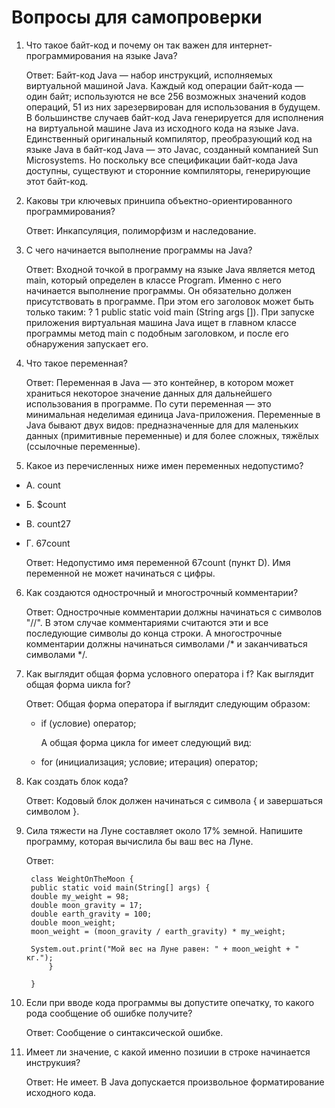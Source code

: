 # Вопросы для самопроверки

1. Что такое байт-код и почему он так важен для интернет-программирования на
языке Java?

    Ответ: Байт-код Java — набор инструкций, исполняемых виртуальной машиной Java. Каждый код операции байт-кода — один байт; используются не все 256 возможных значений кодов операций, 51 из них зарезервирован для использования в будущем. В большинстве случаев байт-код Java генерируется для исполнения на виртуальной машине Java из исходного кода на языке Java. Единственный оригинальный компилятор, преобразующий код на языке Java в байт-код Java — это Javac, созданный компанией Sun Microsystems. Но поскольку все спецификации байт-кода Java доступны, существуют и сторонние компиляторы, генерирующие этот байт-код.

2. Каковы три ключевых принuипа объектно-ориентированного программирования?

    Ответ: Инкапсуляция, полиморфизм и наследование.

3. С чего начинается выполнение программы на Java?

    Ответ: Входной точкой в программу на языке Java является метод main, который определен в классе Program. Именно с него начинается выполнение программы. Он обязательно должен присутствовать в программе. При этом его заголовок может быть только таким: ? 1 public static void main (String args []). При запуске приложения виртуальная машина Java ищет в главном классе программы метод main с подобным заголовком, и после его обнаружения запускает его.

4. Что такое переменная?

    Ответ: Переменная в Java — это контейнер, в котором может храниться некоторое значение данных для дальнейшего использования в программе. По сути переменная — это минимальная неделимая единица Java-приложения. Переменные в Java бывают двух видов: предназначенные для для маленьких данных (примитивные переменные) и для более сложных, тяжёлых (ссылочные переменные).

5. Какое из перечисленных ниже имен переменных недопустимо?
- А. count
- Б. $count
- В. count27
- Г. 67count

    Ответ: Недопустимо имя переменной 67count (пункт D). Имя переменной не может начинаться с цифры.

6. Как создаются однострочный и мноrострочный комментарии?

    Ответ: Однострочные комментарии должны начинаться с символов "//". В этом случае комментариями считаются эти и все последующие символы до конца строки. А многострочные комментарии должны начинаться символами /* и заканчиваться символами */.

7. Как выглядит общая форма условного оператора i f? Как выглядит общая форма
uикла for?

    Ответ: Общая форма оператора if выглядит следующим образом:

    - if (условие) оператор;

        А общая форма цикла for имеет следующий вид:

    - for (инициализация; условие; итерация) оператор;

8. Как создать блок кода?

    Ответ: Кодовый блок должен начинаться с символа { и завершаться символом }.

9. Сила тяжести на Луне составляет около 17% земной. Напишите программу, которая вычислила бы ваш вес на Луне.

    Ответ: 
    
        class WeightOnTheMoon {
        public static void main(String[] args) {
		double my_weight = 98;      
		double moon_gravity = 17;   
		double earth_gravity = 100; 
		double moon_weight;         
		moon_weight = (moon_gravity / earth_gravity) * my_weight;

		System.out.print("Мой вес на Луне равен: " + moon_weight + " кг.");
            }
    
        }


10. Если при вводе кода программы вы допустите опечатку, то какого рода сообщение
об ошибке получите?

    Ответ: Сообщение о синтаксической ошибке.

11. Имеет ли значение, с какой именно позиuии в строке начинается инструкuия?

    Ответ: Не имеет. В Java допускается произвольное форматирование исходного кода.